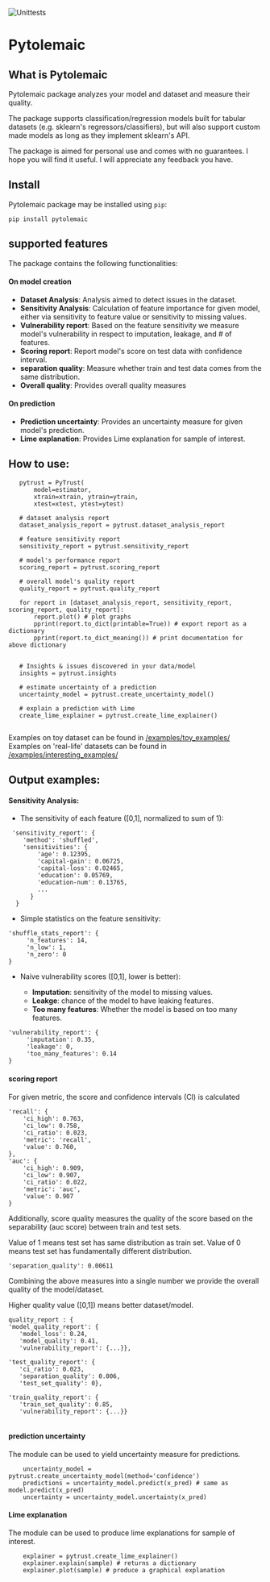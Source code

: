 ![Unittests](https://github.com/Broundal/Pytolemaic/workflows/Unittests/badge.svg?branch=master)

# Pytolemaic

## What is Pytolemaic 
Pytolemaic package analyzes your model and dataset and measure their quality. 

The package supports classification/regression models built for tabular datasets (e.g. sklearn's regressors/classifiers),
 but will also support custom made models as long as they implement sklearn's API. 

The package is aimed for personal use and comes with no guarantees. 
I hope you will find it useful. I will appreciate any feedback you have.

## Install
Pytolemaic package may be installed using ```pip```:
```
pip install pytolemaic
```

## supported features
The package contains the following functionalities:

#### On model creation
- **Dataset Analysis**: Analysis aimed to detect issues in the dataset.
- **Sensitivity Analysis**: Calculation of feature importance for given model, either via sensitivity to feature value or sensitivity to missing values. 
- **Vulnerability report**: Based on the feature sensitivity we measure model's vulnerability in respect to imputation, leakage, and # of features.
- **Scoring report**: Report model's score on test data with confidence interval.
- **separation quality**: Measure whether train and test data comes from the same distribution.
- **Overall quality**: Provides overall quality measures

#### On prediction
- **Prediction uncertainty**: Provides an uncertainty measure for given model's prediction.
- **Lime explanation**: Provides Lime explanation for sample of interest.



## How to use: 

```
   pytrust = PyTrust(
       model=estimator,
       xtrain=xtrain, ytrain=ytrain,
       xtest=xtest, ytest=ytest)
   
   # dataset analysis report
   dataset_analysis_report = pytrust.dataset_analysis_report
   
   # feature sensitivity report
   sensitivity_report = pytrust.sensitivity_report
   
   # model's performance report
   scoring_report = pytrust.scoring_report
   
   # overall model's quality report
   quality_report = pytrust.quality_report
   
   for report in [dataset_analysis_report, sensitivity_report, scoring_report, quality_report]:
       report.plot() # plot graphs
       pprint(report.to_dict(printable=True)) # export report as a dictionary
       pprint(report.to_dict_meaning()) # print documentation for above dictionary
          
   
   # Insights & issues discovered in your data/model
   insights = pytrust.insights
   
   # estimate uncertainty of a prediction
   uncertainty_model = pytrust.create_uncertainty_model()
   
   # explain a prediction with Lime
   create_lime_explainer = pytrust.create_lime_explainer()
   
```

Examples on toy dataset can be found in [/examples/toy_examples/](./examples/toy_examples/)
Examples on 'real-life' datasets can be found in [/examples/interesting_examples/](./examples/interesting_examples/) 

## Output examples:

#### Sensitivity Analysis:

 - The sensitivity of each feature (\[0,1\], normalized to sum of 1):
 
```
 'sensitivity_report': {
    'method': 'shuffled',
    'sensitivities': {
        'age': 0.12395,
        'capital-gain': 0.06725,
        'capital-loss': 0.02465,
        'education': 0.05769,
        'education-num': 0.13765,
        ...
      }
  }
```
                                                        
 - Simple statistics on the feature sensitivity:
 ```
 'shuffle_stats_report': {
      'n_features': 14,
      'n_low': 1,
      'n_zero': 0
 }
 ```
 
 - Naive vulnerability scores (\[0,1\], lower is better):

   - **Imputation**: sensitivity of the model to missing values.
   - **Leakge**: chance of the model to have leaking features.
   - **Too many features**: Whether the model is based on too many features.
 
 ```
 'vulnerability_report': {
      'imputation': 0.35,
      'leakage': 0,
      'too_many_features': 0.14
 }  
 ```

#### scoring report

For given metric, the score and confidence intervals (CI) is calculated
 ```
'recall': {
     'ci_high': 0.763,
     'ci_low': 0.758,
     'ci_ratio': 0.023,
     'metric': 'recall',
     'value': 0.760,
},
'auc': {
     'ci_high': 0.909,
     'ci_low': 0.907,
     'ci_ratio': 0.022,
     'metric': 'auc',
     'value': 0.907
}    
 ```
 
 Additionally, score quality measures the quality of the score based on the separability (auc score) between train and test sets.
 
 Value of 1 means test set has same distribution as train set. Value of 0 means test set has fundamentally different distribution. 
 ```
 'separation_quality': 0.00611         
 ```
  
Combining the above measures into a single number we provide the overall quality of the model/dataset.

Higher quality value (\[0,1\]) means better dataset/model.
 ```
quality_report : { 
'model_quality_report': {
    'model_loss': 0.24,
    'model_quality': 0.41,
    'vulnerability_report': {...}},
    
'test_quality_report': {
    'ci_ratio': 0.023, 
    'separation_quality': 0.006, 
    'test_set_quality': 0},
    
'train_quality_report': {
    'train_set_quality': 0.85,
    'vulnerability_report': {...}}
   
 ```

 
#### prediction uncertainty

The module can be used to yield uncertainty measure for predictions. 
```
    uncertainty_model = pytrust.create_uncertainty_model(method='confidence')
    predictions = uncertainty_model.predict(x_pred) # same as model.predict(x_pred)
    uncertainty = uncertainty_model.uncertainty(x_pred)
```


#### Lime explanation

The module can be used to produce lime explanations for sample of interest. 
```
    explainer = pytrust.create_lime_explainer()
    explainer.explain(sample) # returns a dictionary
    explainer.plot(sample) # produce a graphical explanation    
```
